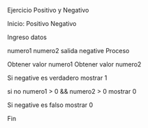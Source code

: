Ejercicio Positivo y Negativo

Inicio: Positivo Negativo

Ingreso datos

numero1
numero2
salida
negative
Proceso

Obtener valor numero1
Obtener valor numero2

Si negative es verdadero mostrar 1

si no numero1 > 0 && numero2 > 0 mostrar 0

Si negative es falso mostrar 0

Fin